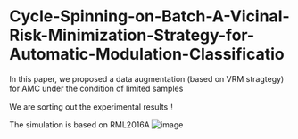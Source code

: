 # Cycle-Spinning-on-Batch-A-Vicinal-Risk-Minimization-Strategy-for-Automatic-Modulation-Classificatio

In this paper, we proposed a data augmentation (based on VRM stragtegy) for AMC under the condition of limited samples

We are sorting out the experimental results！

The simulation is based on RML2016A
![image](https://user-images.githubusercontent.com/107237593/173318388-e5d317cc-58f1-4b44-9580-a4f7a02a9058.png)

